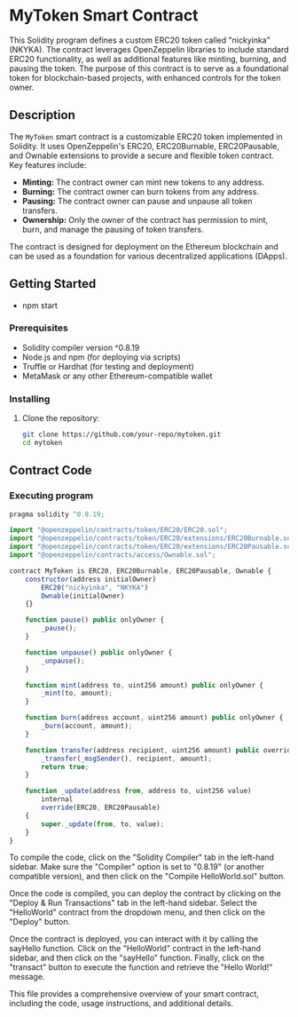 # MyToken Smart Contract

This Solidity program defines a custom ERC20 token called "nickyinka" (NKYKA). The contract leverages OpenZeppelin libraries to include standard ERC20 functionality, as well as additional features like minting, burning, and pausing the token. The purpose of this contract is to serve as a foundational token for blockchain-based projects, with enhanced controls for the token owner.

## Description

The `MyToken` smart contract is a customizable ERC20 token implemented in Solidity. It uses OpenZeppelin's ERC20, ERC20Burnable, ERC20Pausable, and Ownable extensions to provide a secure and flexible token contract. Key features include:

- **Minting:** The contract owner can mint new tokens to any address.
- **Burning:** The contract owner can burn tokens from any address.
- **Pausing:** The contract owner can pause and unpause all token transfers.
- **Ownership:** Only the owner of the contract has permission to mint, burn, and manage the pausing of token transfers.

The contract is designed for deployment on the Ethereum blockchain and can be used as a foundation for various decentralized applications (DApps).

## Getting Started
- npm start

### Prerequisites

- Solidity compiler version ^0.8.19
- Node.js and npm (for deploying via scripts)
- Truffle or Hardhat (for testing and deployment)
- MetaMask or any other Ethereum-compatible wallet

### Installing

1. Clone the repository:

   ```bash
   git clone https://github.com/your-repo/mytoken.git
   cd mytoken

 ## Contract Code

 ### Executing program

```javascript
pragma solidity ^0.8.19;

import "@openzeppelin/contracts/token/ERC20/ERC20.sol";
import "@openzeppelin/contracts/token/ERC20/extensions/ERC20Burnable.sol";
import "@openzeppelin/contracts/token/ERC20/extensions/ERC20Pausable.sol";
import "@openzeppelin/contracts/access/Ownable.sol";

contract MyToken is ERC20, ERC20Burnable, ERC20Pausable, Ownable {
    constructor(address initialOwner)
        ERC20("nickyinka", "NKYKA")
        Ownable(initialOwner)
    {}

    function pause() public onlyOwner {
        _pause();
    }

    function unpause() public onlyOwner {
        _unpause();
    }

    function mint(address to, uint256 amount) public onlyOwner {
        _mint(to, amount);
    }

    function burn(address account, uint256 amount) public onlyOwner {
        _burn(account, amount);
    }

    function transfer(address recipient, uint256 amount) public override returns (bool) {
        _transfer(_msgSender(), recipient, amount);
        return true;
    }

    function _update(address from, address to, uint256 value)
        internal
        override(ERC20, ERC20Pausable)
    {
        super._update(from, to, value);
    }
}

```

To compile the code, click on the "Solidity Compiler" tab in the left-hand sidebar. Make sure the "Compiler" option is set to "0.8.19" (or another compatible version), and then click on the "Compile HelloWorld.sol" button.

Once the code is compiled, you can deploy the contract by clicking on the "Deploy & Run Transactions" tab in the left-hand sidebar. Select the "HelloWorld" contract from the dropdown menu, and then click on the "Deploy" button.

Once the contract is deployed, you can interact with it by calling the sayHello function. Click on the "HelloWorld" contract in the left-hand sidebar, and then click on the "sayHello" function. Finally, click on the "transact" button to execute the function and retrieve the "Hello World!" message.


This file provides a comprehensive overview of your smart contract, including the code, usage instructions, and additional details.
